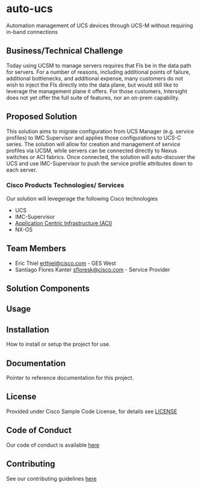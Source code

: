 # auto-ucs

Automation management of UCS devices through UCS-M without requiring in-band connections


## Business/Technical Challenge

Today using UCSM to manage servers requires that FIs be in the data path for servers. For a number of reasons, including additional points of failure, additional bottlenecks, and additional expense, many customers do not wish to inject the FIs directly into the data plane, but would still like to leverage the management plane it offers. For those customers, Intersight does not yet offer the full suite of features, nor an on-prem capability. 

## Proposed Solution


This solution aims to migrate configuration from UCS Manager (e.g. service profiles) to IMC Supervisor and applies those configurations to UCS-C series. The solution will allow for creation and management of service profiles via UCSM, while servers can be connected directly to Nexus switches or ACI fabrics. Once connected, the solution will auto-discuver the UCS and use IMC-Supervisor to push the service profile attributes down to each server. 


### Cisco Products Technologies/ Services

Our solution will levegerage the following Cisco technologies

* UCS
* IMC-Supervisor
* [Application Centric Infrastructure (ACI)](http://cisco.com/go/aci)
* NX-OS


## Team Members


* Eric Thiel <erthiel@cisco.com> - GES West
* Santiago Flores Kanter <sfloresk@cisco.com> - Service Provider


## Solution Components


<!-- This does not need to be completed during the initial submission phase  

Provide a brief overview of the components involved with this project. e.g Python /  -->


## Usage

<!-- This does not need to be completed during the initial submission phase  

Provide a brief overview of how to use the solution  -->



## Installation

How to install or setup the project for use.


## Documentation

Pointer to reference documentation for this project.


## License

Provided under Cisco Sample Code License, for details see [LICENSE](./LICENSE.md)

## Code of Conduct

Our code of conduct is available [here](./CODE_OF_CONDUCT.md)

## Contributing

See our contributing guidelines [here](./CONTRIBUTING.md)
